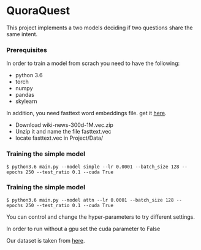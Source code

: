# QuoraQuest

This project implements a two models deciding if two questions share the same intent.

### Prerequisites
In order to train a model from scrach you need to have the following:
- python 3.6
- torch
- numpy
- pandas
- skylearn

In addition, you need fasttext word embeddings file. get it [here](https://fasttext.cc/docs/en/english-vectors.html).
- Download wiki-news-300d-1M.vec.zip
- Unzip it and name the file fasttext.vec
- locate fasttext.vec in Project/Data/

### Training the simple model
```shell
$ python3.6 main.py --model simple --lr 0.0001 --batch_size 128 -- epochs 250 --test_ratio 0.1 --cuda True
```

### Training the simple model
```shell
$ python3.6 main.py --model attn --lr 0.0001 --batch_size 128 -- epochs 250 --test_ratio 0.1 --cuda True
```
You can control and change the hyper-parameters to try different settings.

In order to run without a gpu set the cuda parameter to False

Our dataset is taken from [here](https://www.kaggle.com/c/quora-question-pairs/data).

